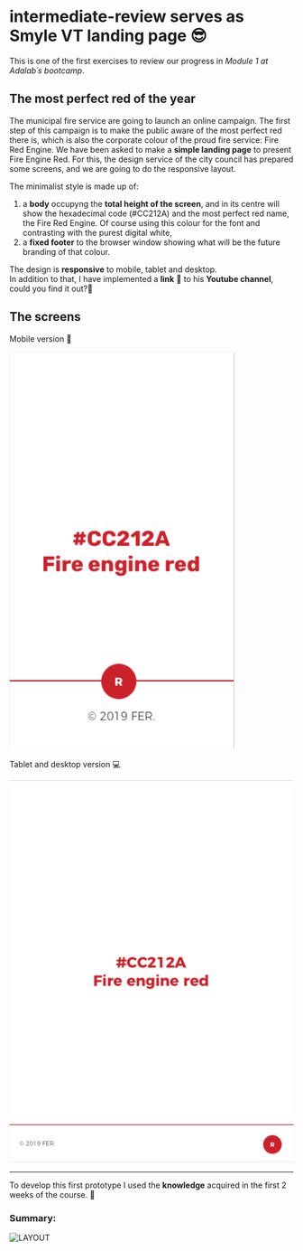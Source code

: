 # intermediate-review serves as Smyle VT landing page 😎

This is one of the first exercises to review our progress in _Module 1 at Adalab´s bootcamp_.

## The most perfect red of the year

The municipal fire service are going to launch an online campaign.
The first step of this campaign is to make the public aware of the most perfect red there is, which is also the corporate colour of the proud fire service: Fire Red Engine.
We have been asked to make a **simple landing page** to present Fire Engine Red. For this, the design service of the city council has prepared some screens, and we are going to do the responsive layout.

The minimalist style is made up of:

1. a **body** occupyng the **total height of the screen**, and in its centre will show the hexadecimal code (#CC212A) and the most perfect red name, the Fire Red Engine. Of course using this colour for the font and contrasting with the purest digital white,
1. a **fixed footer** to the browser window showing what will be the future branding of that colour.

The design is **responsive** to mobile, tablet and desktop.  
In addition to that, I have implemented a **link** 🔗 to his **Youtube channel**, could you find it out?👀

## The screens

Mobile version 📱

![](./images/mobile.png)

Tablet and desktop version 💻

![](./images/tablet.png)

---

To develop this first prototype I used the **knowledge** acquired in the first 2 weeks of the course. 💪

### Summary:

![LAYOUT](https://user-images.githubusercontent.com/81922944/129322196-2a1a9997-57eb-4af0-840d-829127720ef5.png)
